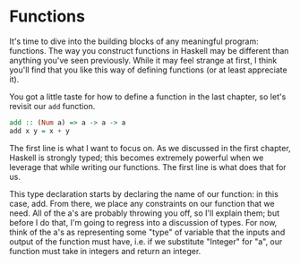 # Functions

It's time to dive into the building blocks of any meaningful program: functions. The way you construct functions in Haskell may be different than anything you've seen previously. While it may feel strange at first, I think you'll find that you like this way of defining functions (or at least appreciate it).

You got a little taste for how to define a function in the last chapter, so let's revisit our `add` function.

```haskell
add :: (Num a) => a -> a -> a
add x y = x + y
```

The first line is what I want to focus on. As we discussed in the first chapter, Haskell is strongly typed; this becomes extremely powerful when we leverage that while writing our functions. The first line is what does that for us.

This type declaration starts by declaring the name of our function: in this case, add. From there, we place any constraints on our function that we need. All of the a's are probably throwing you off, so I'll explain them; but before I do that, I'm going to regress into a discussion of types. For now, think of the a's as representing some "type" of variable that the inputs and output of the function must have, i.e. if we substitute "Integer" for "a", our function must take in integers and return an integer.

